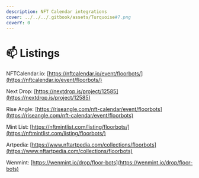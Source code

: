 ```yaml
---
description: NFT Calendar integrations
cover: ../../../.gitbook/assets/Turquoise#7.png
coverY: 0
---
```


# 📫 Listings

NFTCalendar.io: [https://nftcalendar.io/event/floorbots/](https://nftcalendar.io/event/floorbots/)

Next Drop: [https://nextdrop.is/project/12585](https://nextdrop.is/project/12585)

Rise Angle: [https://riseangle.com/nft-calendar/event/floorbots](https://riseangle.com/nft-calendar/event/floorbots)

Mint List: [https://nftmintlist.com/listing/floorbots/](https://nftmintlist.com/listing/floorbots/)

Artpedia: [https://www.nftartpedia.com/collections/floorbots](https://www.nftartpedia.com/collections/floorbots)

Wenmint: [https://wenmint.io/drop/floor-bots](https://wenmint.io/drop/floor-bots)


